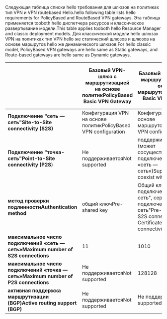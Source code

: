 <span data-ttu-id="76907-101">Следующая таблица списки hello требования для шлюзов на политиках тип VPN и VPN routebased Hello.</span><span class="sxs-lookup"><span data-stu-id="76907-101">hello following table lists hello requirements for PolicyBased and RouteBased VPN gateways.</span></span> <span data-ttu-id="76907-102">Эта таблица применяется tooboth hello диспетчера ресурсов и классическое развертывание модели.</span><span class="sxs-lookup"><span data-stu-id="76907-102">This table applies tooboth hello Resource Manager and classic deployment models.</span></span> <span data-ttu-id="76907-103">Для классической модели hello шлюзах VPN на политиках тип VPN hello же статический шлюзов и шлюзов на основе маршрутов hello же динамического шлюзов.</span><span class="sxs-lookup"><span data-stu-id="76907-103">For hello classic model, PolicyBased VPN gateways are hello same as Static gateways, and Route-based gateways are hello same as Dynamic gateways.</span></span>

|  | <span data-ttu-id="76907-104">**Базовый VPN-шлюз с маршрутизацией на основе политик**</span><span class="sxs-lookup"><span data-stu-id="76907-104">**PolicyBased Basic VPN Gateway**</span></span> | <span data-ttu-id="76907-105">**Базовый VPN-шлюз с маршрутизацией на основе маршрутов**</span><span class="sxs-lookup"><span data-stu-id="76907-105">**RouteBased Basic VPN Gateway**</span></span> | <span data-ttu-id="76907-106">**Стандартный VPN-шлюз с маршрутизацией на основе маршрутов**</span><span class="sxs-lookup"><span data-stu-id="76907-106">**RouteBased Standard VPN Gateway**</span></span> | <span data-ttu-id="76907-107">**Высокопроизводительный VPN-шлюз с маршрутизацией на основе маршрутов**</span><span class="sxs-lookup"><span data-stu-id="76907-107">**RouteBased High Performance VPN Gateway**</span></span> |
| --- | --- | --- | --- | --- |
| <span data-ttu-id="76907-108">**Подключение "сеть — сеть"**</span><span class="sxs-lookup"><span data-stu-id="76907-108">**Site-to-Site connectivity   (S2S)**</span></span> |<span data-ttu-id="76907-109">Конфигурация VPN на основе политик</span><span class="sxs-lookup"><span data-stu-id="76907-109">PolicyBased VPN configuration</span></span> |<span data-ttu-id="76907-110">Конфигурация VPN на основе маршрутов</span><span class="sxs-lookup"><span data-stu-id="76907-110">RouteBased VPN configuration</span></span> |<span data-ttu-id="76907-111">Конфигурация VPN на основе маршрутов</span><span class="sxs-lookup"><span data-stu-id="76907-111">RouteBased VPN configuration</span></span> |<span data-ttu-id="76907-112">Конфигурация VPN на основе маршрутов</span><span class="sxs-lookup"><span data-stu-id="76907-112">RouteBased VPN configuration</span></span> |
| <span data-ttu-id="76907-113">**Подключение "точка-сеть"**</span><span class="sxs-lookup"><span data-stu-id="76907-113">**Point-to-Site connectivity (P2S**)</span></span> |<span data-ttu-id="76907-114">Не поддерживается</span><span class="sxs-lookup"><span data-stu-id="76907-114">Not supported</span></span> |<span data-ttu-id="76907-115">поддерживается (может сосуществовать с подключением «сеть —сеть»)</span><span class="sxs-lookup"><span data-stu-id="76907-115">Supported (Can coexist with S2S)</span></span> |<span data-ttu-id="76907-116">поддерживается (может сосуществовать с подключением «сеть —сеть»)</span><span class="sxs-lookup"><span data-stu-id="76907-116">Supported (Can coexist with S2S)</span></span> |<span data-ttu-id="76907-117">поддерживается (может сосуществовать с подключением «сеть —сеть»)</span><span class="sxs-lookup"><span data-stu-id="76907-117">Supported (Can coexist with S2S)</span></span> |
| <span data-ttu-id="76907-118">**метод проверки подлинности**</span><span class="sxs-lookup"><span data-stu-id="76907-118">**Authentication method**</span></span> |<span data-ttu-id="76907-119">общий ключ</span><span class="sxs-lookup"><span data-stu-id="76907-119">Pre-shared key</span></span> |<span data-ttu-id="76907-120">Общий ключ для подключения "сеть-сеть", сертификаты для подключения "точка-сеть"</span><span class="sxs-lookup"><span data-stu-id="76907-120">Pre-shared key for S2S connectivity, Certificates for P2S connectivity</span></span> |<span data-ttu-id="76907-121">Общий ключ для подключения "сеть-сеть", сертификаты для подключения "точка-сеть"</span><span class="sxs-lookup"><span data-stu-id="76907-121">Pre-shared key for S2S connectivity, Certificates for P2S connectivity</span></span> |<span data-ttu-id="76907-122">Общий ключ для подключения "сеть-сеть", сертификаты для подключения "точка-сеть"</span><span class="sxs-lookup"><span data-stu-id="76907-122">Pre-shared key for S2S connectivity, Certificates for P2S connectivity</span></span> |
| <span data-ttu-id="76907-123">**максимальное число подключений «сеть —сеть»**</span><span class="sxs-lookup"><span data-stu-id="76907-123">**Maximum number of S2S connections**</span></span> |<span data-ttu-id="76907-124">1</span><span class="sxs-lookup"><span data-stu-id="76907-124">1</span></span> |<span data-ttu-id="76907-125">10</span><span class="sxs-lookup"><span data-stu-id="76907-125">10</span></span> |<span data-ttu-id="76907-126">10</span><span class="sxs-lookup"><span data-stu-id="76907-126">10</span></span> |<span data-ttu-id="76907-127">30</span><span class="sxs-lookup"><span data-stu-id="76907-127">30</span></span> |
| <span data-ttu-id="76907-128">**максимальное число подключений «точка —сеть»**</span><span class="sxs-lookup"><span data-stu-id="76907-128">**Maximum number of P2S connections**</span></span> |<span data-ttu-id="76907-129">Не поддерживается</span><span class="sxs-lookup"><span data-stu-id="76907-129">Not supported</span></span> |<span data-ttu-id="76907-130">128</span><span class="sxs-lookup"><span data-stu-id="76907-130">128</span></span> |<span data-ttu-id="76907-131">128</span><span class="sxs-lookup"><span data-stu-id="76907-131">128</span></span> |<span data-ttu-id="76907-132">128</span><span class="sxs-lookup"><span data-stu-id="76907-132">128</span></span> |
| <span data-ttu-id="76907-133">**активная поддержка маршрутизации (BGP)**</span><span class="sxs-lookup"><span data-stu-id="76907-133">**Active routing support (BGP)**</span></span> |<span data-ttu-id="76907-134">Не поддерживается</span><span class="sxs-lookup"><span data-stu-id="76907-134">Not supported</span></span> |<span data-ttu-id="76907-135">Не поддерживается</span><span class="sxs-lookup"><span data-stu-id="76907-135">Not supported</span></span> |<span data-ttu-id="76907-136">Поддерживаются</span><span class="sxs-lookup"><span data-stu-id="76907-136">Supported</span></span> |<span data-ttu-id="76907-137">Поддерживаются</span><span class="sxs-lookup"><span data-stu-id="76907-137">Supported</span></span> |

